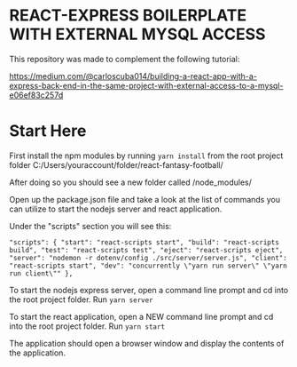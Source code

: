 # REACT-EXPRESS BOILERPLATE WITH EXTERNAL MYSQL ACCESS

This repository was made to complement the following tutorial:

https://medium.com/@carloscuba014/building-a-react-app-with-a-express-back-end-in-the-same-project-with-external-access-to-a-mysql-e06ef83c257d

# Start Here

First install the npm modules by running `yarn install` from the root project folder C:/Users/youraccount/folder/react-fantasy-football/

After doing so you should see a new folder called /node_modules/

Open up the package.json file and take a look at the list of commands you can utilize to start the nodejs server and react application.

Under the "scripts" section you will see this:

``
"scripts": {
  "start": "react-scripts start",
  "build": "react-scripts build",
  "test": "react-scripts test",
  "eject": "react-scripts eject",
  "server": "nodemon -r dotenv/config ./src/server/server.js",
  "client": "react-scripts start",
  "dev": "concurrently \"yarn run server\" \"yarn run client\""
},
``

To start the nodejs express server, open a command line prompt and cd into the root project folder. Run `yarn server`

To start the react application, open a NEW command line prompt and cd into the root project folder. Run `yarn start`

The application should open a browser window and display the contents of the application.
